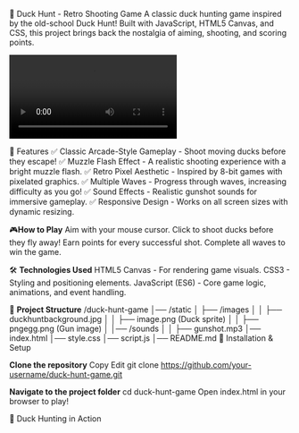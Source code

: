 🎯 Duck Hunt - Retro Shooting Game
A classic duck hunting game inspired by the old-school Duck Hunt! Built with JavaScript, HTML5 Canvas, and CSS, this project brings back the nostalgia of aiming, shooting, and scoring points.

![Duck Hunt Clone Gameplay](static\images\Recording2025-03-14131810-ezgif.com-video-to-gif-converter.mp4)


🚀 Features
✅ Classic Arcade-Style Gameplay - Shoot moving ducks before they escape!
✅ Muzzle Flash Effect - A realistic shooting experience with a bright muzzle flash.
✅ Retro Pixel Aesthetic - Inspired by 8-bit games with pixelated graphics.
✅ Multiple Waves - Progress through waves, increasing difficulty as you go!
✅ Sound Effects - Realistic gunshot sounds for immersive gameplay.
✅ Responsive Design - Works on all screen sizes with dynamic resizing.

🎮**How to Play**
Aim with your mouse cursor.
Click to shoot ducks before they fly away!
Earn points for every successful shot.
Complete all waves to win the game.

🛠️ **Technologies Used**
HTML5 Canvas - For rendering game visuals.
CSS3 - Styling and positioning elements.
JavaScript (ES6) - Core game logic, animations, and event handling.

📂 **Project Structure**
/duck-hunt-game
│── /static
│   ├── /images
│   │   ├── duckhuntbackground.jpg
│   │   ├── image.png (Duck sprite)
│   │   ├── pngegg.png (Gun image)
│   │── /sounds
│   │   ├── gunshot.mp3
│── index.html
│── style.css
│── script.js
│── README.md
🔧 Installation & Setup

**Clone the repository**
Copy
Edit
git clone https://github.com/your-username/duck-hunt-game.git

**Navigate to the project folder**
cd duck-hunt-game
Open index.html in your browser to play!

🎯 Duck Hunting in Action